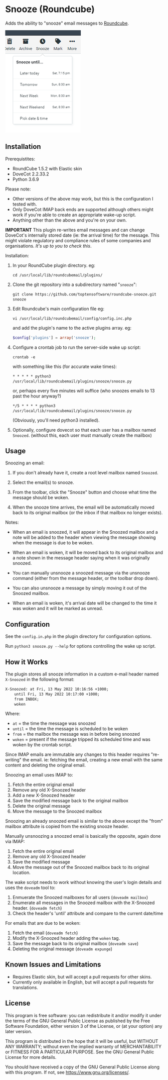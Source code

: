 # Snooze (Roundcube)

Adds the ability to "snooze" email messages to [Roundcube](http://roundcube.net/).

![Snooze Menu](docs/snooze_menu.png)

## Installation

Prerequistites:

* RoundCube 1.5.2 with Elastic skin
* DoveCot 2.2.33.2 
* Python 3.6.9

Please note:

* Other versions of the above may work, but this is the configuration I tested with.  
* Only DoveCot IMAP back ends are supported although others might work if you're able to create an appropriate wake-up script. 
* Anything other than the above and you're on your own.

**IMPORTANT** This plugin re-writes email messages and can  change DoveCot's internally stored date (ie: the arrival time) for the message.  This might violate regulatory and compliance rules of some companies and organisations.  *It's up to you to check this*.

Installation:

1. In your RoundCube plugin directory. eg:

    ```
    cd /usr/local/lib/roundcubemail/plugins/
    ```

2. Clone the git repository into a subdirectory named "`snooze`":

    ```
    git clone https://github.com/toptensoftware/roundcube-snooze.git snooze
    ```

3. Edit Roundcube's main configuration file eg:

    ````
    vi /usr/local/lib/roundcubemail/config/config.inc.php
    ````

    and add the plugin's name to the active plugins array. eg:

    ```php
    $config['plugins'] = array('snooze');
    ```

4. Configure a crontab job to run the server-side wake up script:

    ```
    crontab -e
    ```

    with something like this (for accurate wake times):

    ```
    * * * * * python3 /usr/local/lib/roundcubemail/plugins/snooze/snooze.py
    ```

    or, perhaps every five minutes will suffice (who snoozes emails to 13 past the hour anyway?)

    ```
    */5 * * * * python3 /usr/local/lib/roundcubemail/plugins/snooze/snooze.py
    ```

    (Obviously, you'll need python3 installed).

5. Optionally, configure dovecot so that each user has a mailbox named `Snoozed`.
    (without this, each user must manually create the mailbox)

## Usage

Snoozing an email:

1. If you don't already have it, create a root level mailbox named `Snoozed`.

2. Select the email(s) to snooze.

3. From the toolbar, click the "Snooze" button and choose what time the message should be woken.

4. When the snooze time arrives, the email will be automatically moved back to its
    original mailbox (or the inbox if that mailbox no longer exists).

Notes:

* When an email is snoozed, it will appear in the Snoozed mailbox and a note will be
  added to the header when viewing the message showing when the message is due to 
  be woken.

* When an email is woken, it will be moved back to its original mailbox and a note
  shown in the message header saying when it was originally snoozed.

* You can manually unsnooze a snoozed message via the unsnooze command (either from
  the message header, or the toolbar drop down).

* You can also unsnooze a message by simply moving it out of the Snoozed mailbox.

* When an email is woken, it's arrival date will be changed to the time it was woken
  and it will be marked as unread.


## Configuration

See the `config.in.php` in the plugin directory for configuration options.

Run `python3 snooze.py --help` for options controlling the wake up script.

## How it Works

The plugin stores all snooze information in a custom e-mail header named `X-Snoozed` in the following format:

```
X-Snoozed: at Fri, 13 May 2022 10:16:56 +1000;
    until Fri, 13 May 2022 10:17:00 +1000;
    from INBOX;
    woken
```

Where: 

* `at` = the time the message was snoozed
* `until` = the time the message is scheduled to be woken
* `from` = the mailbox the message was in before being snoozed
* `woken` = present if the message tripped its scheduled time and was woken by the crontab script.

Since IMAP emails are immutable any changes to this header requires "re-writing" the email. ie: fetching the email, creating a new email with the same content and deleting the original email.

Snoozing an email uses IMAP to:

1. Fetch the entire original email
2. Remove any old X-Snoozed header
3. Add a new X-Snoozed header
4. Save the modified message back to the original mailbox
5. Delete the original message
6. Move the message to the Snoozed mailbox

Snoozing an already snoozed email is similar to the above
except the "from" mailbox attribute is copied from the existing snooze header.

Manually unsnoozing a snoozed email is basically the opposite, again done via IMAP:

1. Fetch the entire original email
2. Remove any old X-Snoozed header
3. Save the modified message
4. Move the message out of the Snoozed mailbox back to its original location.

The wake script needs to work without knowing the user's login details and uses the `doveadm` tool to:

1. Enmuerate the Snoozed mailboxes for all users (`doveadm mailbox`)
2. Enumerate all messages in the Snoozed mailbox with the X-Snoozed header. (`doveadm fetch`)
3. Check the header's 'until' attribute and compare to the current date/time


For emails that are due to be woken:  

1. Fetch the email (`doveadm fetch`)
2. Modify the X-Snoozed header adding the `woken` tag.
3. Save the message back to its original mailbox (`doveadm save`)
4. Deleting the original message (`doveadm expunge`)





## Known Issues and Limitations

* Requires Elastic skin, but will accept a pull requests for other skins.
* Currently only available in English, but will accept a pull requests for translations.

## License

This program is free software: you can redistribute it and/or modify it under the terms of the GNU General Public License as published by the Free Software Foundation, either version 3 of the License, or (at your option) any later version.

This program is distributed in the hope that it will be useful, but WITHOUT ANY WARRANTY; without even the implied warranty of MERCHANTABILITY or FITNESS FOR A PARTICULAR PURPOSE. See the GNU General Public License for more details.

You should have received a copy of the GNU General Public License along with this program. If not, see <https://www.gnu.org/licenses/>.
